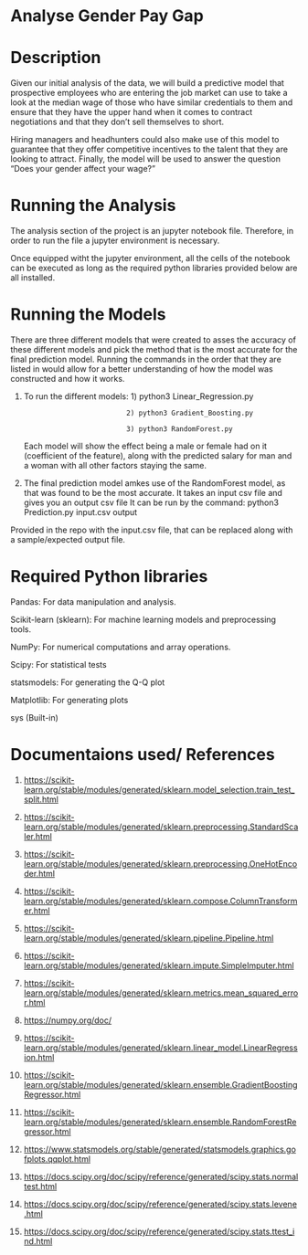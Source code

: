 # Analyse Gender Pay Gap

# Description
Given our initial analysis of the data, we will build a predictive model that prospective
employees who are entering the job market can use to take a look at the median wage of those
who have similar credentials to them and ensure that they have the upper hand when it comes to
contract negotiations and that they don’t sell themselves to short.

Hiring managers and headhunters could also make use of this model to guarantee that they offer
competitive incentives to the talent that they are looking to attract. Finally, the model will be
used to answer the question “Does your gender affect your wage?”

# Running the Analysis

The analysis section of the project is an jupyter notebook file. Therefore, in order to run the file a jupyter environment is necessary.

Once equipped witht the jupyter environment, all the cells of the notebook can be executed as long as the required python libraries provided below are all installed.

# Running the Models

There are three different models that were created to asses the accuracy of these different models and pick the method that is the most accurate for the final prediction model.  Running the commands in the order that they are listed in would allow for a better understanding of how the model was constructed and how it works.

1) To run the different models: 1) python3 Linear_Regression.py
                                
                                2) python3 Gradient_Boosting.py
                                
                                3) python3 RandomForest.py
    
    Each model will show the effect being a male or female had on it (coefficient of the feature), along with the predicted salary for man and a woman with all other factors staying the same.

2) The final prediction model amkes use of the RandomForest model, as that was found to be the most accurate. It takes an input csv file and gives you an output csv file
It can be run by the command: python3 Prediction.py input.csv output

Provided in the repo with the input.csv file, that can be replaced along with a sample/expected output file.

# Required Python libraries
Pandas: For data manipulation and analysis.

Scikit-learn (sklearn): For machine learning models and preprocessing tools.

NumPy: For numerical computations and array operations.

Scipy: For statistical tests

statsmodels: For generating the Q-Q plot

Matplotlib: For generating plots

sys (Built-in)

# Documentaions used/ References
1) https://scikit-learn.org/stable/modules/generated/sklearn.model_selection.train_test_split.html

2) https://scikit-learn.org/stable/modules/generated/sklearn.preprocessing.StandardScaler.html

3) https://scikit-learn.org/stable/modules/generated/sklearn.preprocessing.OneHotEncoder.html

4) https://scikit-learn.org/stable/modules/generated/sklearn.compose.ColumnTransformer.html

5) https://scikit-learn.org/stable/modules/generated/sklearn.pipeline.Pipeline.html

6) https://scikit-learn.org/stable/modules/generated/sklearn.impute.SimpleImputer.html

7) https://scikit-learn.org/stable/modules/generated/sklearn.metrics.mean_squared_error.html

8) https://numpy.org/doc/

9) https://scikit-learn.org/stable/modules/generated/sklearn.linear_model.LinearRegression.html

10) https://scikit-learn.org/stable/modules/generated/sklearn.ensemble.GradientBoostingRegressor.html

11) https://scikit-learn.org/stable/modules/generated/sklearn.ensemble.RandomForestRegressor.html 

12) https://www.statsmodels.org/stable/generated/statsmodels.graphics.gofplots.qqplot.html

13) https://docs.scipy.org/doc/scipy/reference/generated/scipy.stats.normaltest.html

14) https://docs.scipy.org/doc/scipy/reference/generated/scipy.stats.levene.html

15) https://docs.scipy.org/doc/scipy/reference/generated/scipy.stats.ttest_ind.html

